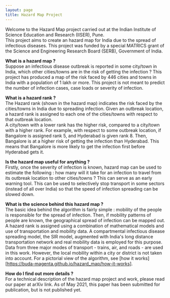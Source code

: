 ```yaml
---
layout: page
title: Hazard Map Project
---
```

Welcome to the Hazard Map project carried out at the Indian Institute of Science Education and Research (IISER), Pune.<br>
This project aims to create an hazard map for India due to the spread of infectious diseases. This project was funded by a special MATRICS grant of the Science and Engineering Research Board (SERB), Government of India.

**What is a hazard map ?**<br>
Suppose an infectious disease outbreak is reported in some city/town in India, which other cities/towns are in the risk of getting the infection ? This project has produced a map of the risk faced by 446 cities and towns in India with a population of 1 lakh or more. This project is not meant to predict the number of infection cases, case loads or severity of infection.

**What is a hazard rank ?**<br>
The Hazard rank (shown in the hazard map) indicates the risk faced by the cities/towns in India due to spreading infection. Given an outbreak location, a hazard rank is assigned to each one of the cities/towns with respect to that outbreak location.<br>
A city/town with a lower rank has the higher risk, compared to a city/town with a higher rank. For example, with respect to some outbreak location, if Bangalore is assigned rank 5, and Hyderabad is given rank 8. Then, Bangalore is at a higher risk of getting the infection than Hyderabad. This means that Bangalore is more likely to get the infection first before Hyderabad gets it.

**Is the hazard map useful for anything ?**<br>
Firstly, once the severity of infection is known, hazard map can be used to estimate the following : how many will it take for an infection to travel from its outbreak location to other cities/towns ? This can serve as an early warning tool. This can be used to selectively stop transport in some sectors (instead of all over India) so that the speed of infection spreading can be slowed down.

**What is the science behind this hazard map ?**<br>
The basic idea behind the algorithm is fairly simple : mobility of the people is responsible for the spread of infection. Then, if mobility patterns of people are known, the geographical spread of infection can be mapped out.<br>
A hazard rank is assigned using a combination of mathematical models and use of transportation and mobility data. A compartmental infectious disease spreading model, the SIR model, augmented with India's long distance transportation network and real mobility data is employed for this purpose. Data from three major modes of transport - trains, air, and roads - are used in this work. However, the local mobility within a city or district is not taken into account. For a pictorial view of the algorithm, see [how it works][https://buda-magenta.github.io/hazard_map/how-it-works].

**How do I find out more details ?**<br>
For a technical description of the hazard map project and work, please read our paper at arXiv link. As of May 2021, this paper has been submitted for publication, but is not published yet.
